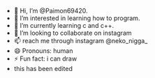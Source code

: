 - 👋 Hi, I’m @Paimon69420.
- 👀 I’m interested in learning how to program.
- 🌱 I’m currently learning c and c++.
- 💞️ I’m looking to collaborate on instagram
- 📫 reach me through instagram @neko_nigga_
- 😄 Pronouns: human
- ⚡ Fun fact: i can draw
- this has been edited

<!---
Paimon69420/Paimon69420 is a ✨ special ✨ repository because its `README.md` (this file) appears on your GitHub profile.
You can click the Preview link to take a look at your changes.
--->
